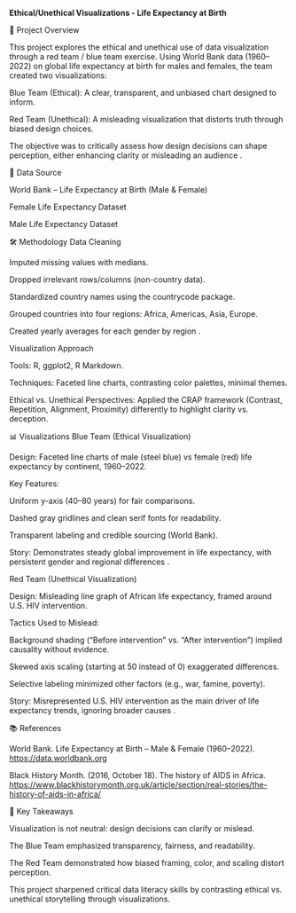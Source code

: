 **Ethical/Unethical Visualizations - Life Expectancy at Birth**

📌 Project Overview

This project explores the ethical and unethical use of data visualization through a red team / blue team exercise. Using World Bank data (1960–2022) on global life expectancy at birth for males and females, the team created two visualizations:

Blue Team (Ethical): A clear, transparent, and unbiased chart designed to inform.

Red Team (Unethical): A misleading visualization that distorts truth through biased design choices.

The objective was to critically assess how design decisions can shape perception, either enhancing clarity or misleading an audience
.

🔎 Data Source

World Bank – Life Expectancy at Birth (Male & Female)

Female Life Expectancy Dataset

Male Life Expectancy Dataset

🛠️ Methodology
Data Cleaning

Imputed missing values with medians.

Dropped irrelevant rows/columns (non-country data).

Standardized country names using the countrycode package.

Grouped countries into four regions: Africa, Americas, Asia, Europe.

Created yearly averages for each gender by region
.

Visualization Approach

Tools: R, ggplot2, R Markdown.

Techniques: Faceted line charts, contrasting color palettes, minimal themes.

Ethical vs. Unethical Perspectives: Applied the CRAP framework (Contrast, Repetition, Alignment, Proximity) differently to highlight clarity vs. deception.

📊 Visualizations
Blue Team (Ethical Visualization)

Design: Faceted line charts of male (steel blue) vs female (red) life expectancy by continent, 1960–2022.

Key Features:

Uniform y-axis (40–80 years) for fair comparisons.

Dashed gray gridlines and clean serif fonts for readability.

Transparent labeling and credible sourcing (World Bank).

Story: Demonstrates steady global improvement in life expectancy, with persistent gender and regional differences
.

Red Team (Unethical Visualization)

Design: Misleading line graph of African life expectancy, framed around U.S. HIV intervention.

Tactics Used to Mislead:

Background shading (“Before intervention” vs. “After intervention”) implied causality without evidence.

Skewed axis scaling (starting at 50 instead of 0) exaggerated differences.

Selective labeling minimized other factors (e.g., war, famine, poverty).

Story: Misrepresented U.S. HIV intervention as the main driver of life expectancy trends, ignoring broader causes
.

📚 References

World Bank. Life Expectancy at Birth – Male & Female (1960–2022). https://data.worldbank.org

Black History Month. (2016, October 18). The history of AIDS in Africa. https://www.blackhistorymonth.org.uk/article/section/real-stories/the-history-of-aids-in-africa/
 

🚀 Key Takeaways

Visualization is not neutral: design decisions can clarify or mislead.

The Blue Team emphasized transparency, fairness, and readability.

The Red Team demonstrated how biased framing, color, and scaling distort perception.

This project sharpened critical data literacy skills by contrasting ethical vs. unethical storytelling through visualizations.
